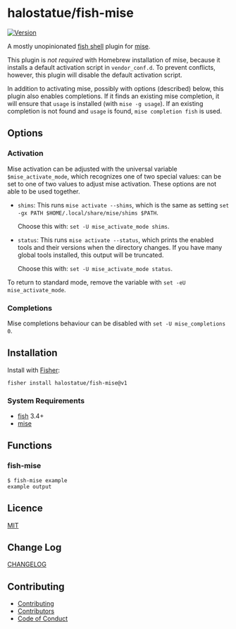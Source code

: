 # halostatue/fish-mise

[![Version][version]](https://github.com/halostatue/fish-mise/releases)

A mostly unopinionated [fish shell][fish shell] plugin for [mise][mise].

This plugin is _not required_ with Homebrew installation of mise, because it
installs a default activation script in `vendor_conf.d`. To prevent conflicts,
however, this plugin will disable the default activation script.

In addition to activating mise, possibly with options (described) below, this
plugin also enables completions. If it finds an existing mise completion, it
will ensure that `usage` is installed (with `mise -g usage`). If an existing
completion is not found and `usage` is found, `mise completion fish` is used.

## Options

### Activation

Mise activation can be adjusted with the universal variable
`$mise_activate_mode`, which recognizes one of two special values: can be set to
one of two values to adjust mise activation. These options are not able to be
used together.

- `shims`: This runs `mise activate --shims`, which is the same as setting
  `set -gx PATH $HOME/.local/share/mise/shims $PATH`.

  Choose this with: `set -U mise_activate_mode shims`.

- `status`: This runs `mise activate --status`, which prints the enabled tools
  and their versions when the directory changes. If you have many global tools
  installed, this output will be truncated.

  Choose this with: `set -U mise_activate_mode status`.

To return to standard mode, remove the variable with
`set -eU mise_activate_mode`.

### Completions

Mise completions behaviour can be disabled with `set -U mise_completions 0`.

## Installation

Install with [Fisher][fisher]:

```fish
fisher install halostatue/fish-mise@v1
```

### System Requirements

- [fish][fish] 3.4+
- [mise][mise]

## Functions

### fish-mise

```fish
$ fish-mise example
example output
```

## Licence

[MIT](./LICENCE.md)

## Change Log

[CHANGELOG](./CHANGELOG.md)

## Contributing

- [Contributing](./CONTRIBUTING.md)
- [Contributors](./CONTRIBUTORS.md)
- [Code of Conduct](./CODE_OF_CONDUCT.md)

[fish shell]: https://fishshell.com 'friendly interactive shell'
[fisher]: https://github.com/jorgebucaran/fisher
[fish]: https://github.com/fish-shell/fish-shell
[mise]: https://mise.jdx.dev
[version]: https://img.shields.io/github/tag/halostatue/fish-mise.svg?label=Version

